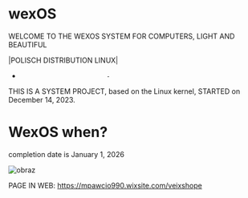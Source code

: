 
# wexOS
WELCOME TO THE WEXOS SYSTEM FOR COMPUTERS, LIGHT AND BEAUTIFUL
  
  |POLISCH DISTRIBUTION LINUX|
-                             -
THIS IS A SYSTEM PROJECT, based on the Linux kernel, STARTED on December 14, 2023.
# WexOS when?
completion date is January 1, 2026
             
![obraz](https://github.com/pawcio06141/WexOS/assets/157916170/5cbeb4d9-8a47-441c-b798-befb2e3a6208)


PAGE IN WEB:  https://mpawcio990.wixsite.com/veixshope




